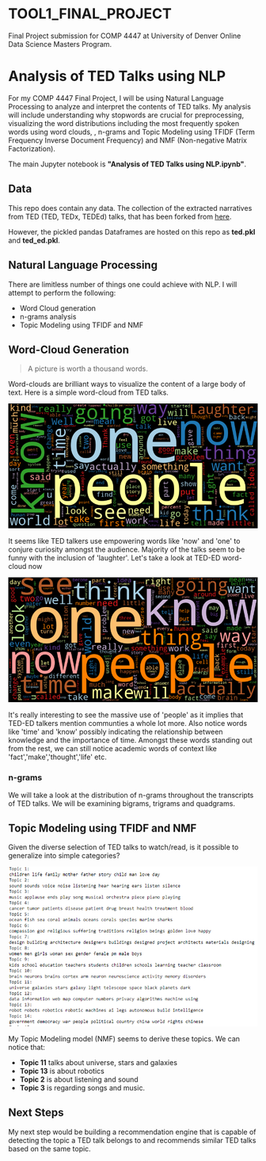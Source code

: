 # TOOL1_FINAL_PROJECT
Final Project submission for COMP 4447 at University of Denver Online Data Science Masters Program. 

# Analysis of TED Talks using NLP

For my COMP 4447 Final Project, I will be using Natural Language Processing to analyze and interpret the contents of TED talks. My analysis will include understanding why stopwords are crucial for preprocessing, visualizing the word distributions including the most frequently spoken words using word clouds, , n-grams and Topic Modeling using TFIDF (Term Frequency Inverse Document Frequency) and NMF (Non-negative Matrix Factorization).

The main Jupyter notebook is **"Analysis of TED Talks using NLP.ipynb"**.

## Data

This repo does contain any data. The collection of the extracted narratives from TED (TED, TEDx, TEDEd) talks, that has been forked from [here](https://github.com/saranyan/TED-Talks).

However, the pickled pandas Dataframes are hosted on this repo as **ted.pkl** and **ted_ed.pkl**.

## Natural Language Processing

There are limitless number of things one could achieve with NLP. I will attempt to perform the following:
* Word Cloud generation
* n-grams analysis
* Topic Modeling using TFIDF and NMF

## Word-Cloud Generation

> A picture is worth a thousand words. 

Word-clouds are brilliant ways to visualize the content of a large body of text. Here is a simple word-cloud from TED talks.

![image](ted_cloud.png)

It seems like TED talkers use empowering words like 'now' and 'one' to conjure curiosity amongst the audience. Majority of the talks seem to be funny with the inclusion of 'laughter'.
Let's take a look at TED-ED word-cloud now

![image](ted_ed_cloud.png)

It's really interesting to see the massive use of 'people' as it implies that TED-ED talkers mention communties a whole lot more. Also notice words like 'time' and 'know' possibly indicating the relationship between knowledge and the importance of time. Amongst these words standing out from the rest, we can still notice academic words of context like 'fact','make','thought','life' etc. 

### n-grams

We will take a look at the distribution of n-grams throughout the transcripts of TED talks. We will be examining bigrams, trigrams and quadgrams.


## Topic Modeling using TFIDF and NMF

Given the diverse selection of TED talks to watch/read, is it possible to generalize into simple categories?

![image](images/topic_modeling.png)

My Topic Modeling model (NMF) seems to derive these topics. We can notice that:
- **Topic 11** talks about universe, stars and galaxies
- **Topic 13** is about robotics
- **Topic 2** is about listening and sound
- **Topic 3** is regarding songs and music.

## Next Steps

My next step would be building a recommendation engine that is capable of detecting the topic a TED talk belongs to and recommends similar TED talks based on the same topic.









